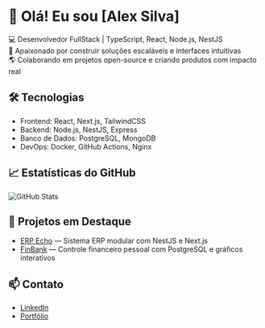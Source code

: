 # 👋 Olá! Eu sou [Alex Silva]

💻 Desenvolvedor FullStack | TypeScript, React, Node.js, NestJS  
🚀 Apaixonado por construir soluções escaláveis e interfaces intuitivas  
🌎 Colaborando em projetos open-source e criando produtos com impacto real

## 🛠️ Tecnologias
- Frontend: React, Next.js, TailwindCSS
- Backend: Node.js, NestJS, Express
- Banco de Dados: PostgreSQL, MongoDB
- DevOps: Docker, GitHub Actions, Nginx

## 📈 Estatísticas do GitHub
![GitHub Stats](https://github-readme-stats.vercel.app/api?username=seu-usuario&show_icons=true&theme=radical)

## 📌 Projetos em Destaque
- [ERP Echo](https://github.com/seu-usuario/erp-echo) — Sistema ERP modular com NestJS e Next.js
- [FinBank](https://github.com/seu-usuario/finbank) — Controle financeiro pessoal com PostgreSQL e gráficos interativos

## 📫 Contato
- [LinkedIn](https://linkedin.com/in/seu-usuario)
- [Portfólio](https://seu-site.dev)

